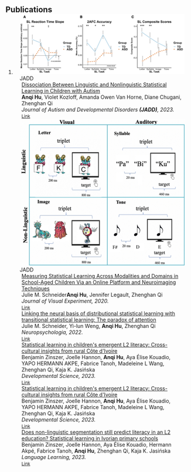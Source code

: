 <h2 id="publications" style="margin: 2px 0px -15px;">Publications</h2>

<div class="publications">
<ol class="bibliography">

<li>
<div class="pub-row">

  <div class="col-sm-3 abbr" style="position: relative;padding-right: 15px;padding-left: 15px;">
    <img src="assets/img/jadd_figure.png" class="teaser img-fluid z-depth-1">
    <abbr class="badge">JADD</abbr>
  </div>

  <div class="col-sm-9" style="position: relative;padding-right: 15px;padding-left: 20px;">
    <div class="title"><a href="https://link.springer.com/article/10.1007/s10803-023-05902-1">Dissociation Between Linguistic and Nonlinguistic Statistical Learning in Children with Autism</a></div>
    <div class="author"><strong>Anqi Hu</strong>, Violet Kozloff, Amanda Owen Van Horne, Diane Chugani, Zhenghan Qi </div>
    <div class="periodical"><em>Journal of Autism and Developmental Disorders <strong>(JADD)</strong>, 2023.</em></div>
    <div class="links">
      <a href="https://link.springer.com/article/10.1007/s10803-023-05902-1" class="btn btn-sm z-depth-0" role="button" target="_blank" style="font-size:12px;">Link</a>
    </div>
  </div>
  
  <div class="col-sm-3 abbr" style="position: relative;padding-right: 15px;padding-left: 15px;">
    <img src="assets/img/jove_figure.jpeg" class="teaser img-fluid z-depth-1">
    <abbr class="badge">JADD</abbr>
  </div>

  <div class="col-sm-9" style="position: relative;padding-right: 15px;padding-left: 20px;">
    <div class="title"><a href="https://bpb-us-w2.wpmucdn.com/sites.udel.edu/dist/b/6253/files/2020/07/Schneider-et-al.-2020-Measuring-Statistical-Learning-Across-Modalities-and-Domains-in-School-Aged-Children-Via-an-Online-Platform-an.pdf">Measuring Statistical Learning Across Modalities and Domains in School-Aged Children Via an Online Platform and Neuroimaging Techniques</a></div>
    <div class="author">Julie M. Schneider<strong>Anqi Hu</strong>, Jennifer Legault, Zhenghan Qi </div>
    <div class="periodical"><em>Journal of Visual Experiment, 2020.</em></div>
    <div class="links">
      <a href="https://bpb-us-w2.wpmucdn.com/sites.udel.edu/dist/b/6253/files/2020/07/Schneider-et-al.-2020-Measuring-Statistical-Learning-Across-Modalities-and-Domains-in-School-Aged-Children-Via-an-Online-Platform-an.pdf" class="btn btn-sm z-depth-0" role="button" target="_blank" style="font-size:12px;">Link</a>
    </div>
  </div>
  
  <div class="col-sm-9" style="position: relative;padding-right: 15px;padding-left: 20px;">
    <div class="title"><a href="https://www.sciencedirect.com/science/article/abs/pii/S0028393222001439">Linking the neural basis of distributional statistical learning with transitional statistical learning: The paradox of attention</a></div>
    <div class="author">Julie M. Schneider, Yi-lun Weng, <strong>Anqi Hu</strong>, Zhenghan Qi </div>
    <div class="periodical"><em>Neuropsychologia, 2022.</em></div>
    <div class="links">
      <a href="https://www.sciencedirect.com/science/article/abs/pii/S0028393222001439" class="btn btn-sm z-depth-0" role="button" target="_blank" style="font-size:12px;">Link</a>
    </div>
  </div>
  
  <div class="col-sm-9" style="position: relative;padding-right: 15px;padding-left: 20px;">
    <div class="title"><a href="https://osf.io/preprints/africarxiv/q8k5w/">Statistical learning in children's emergent L2 literacy: Cross-cultural insights from rural Côte d'Ivoire</a></div>
    <div class="author">Benjamin Zinszer, Joelle Hannon, <strong>Anqi Hu</strong>, Aya Élise Kouadio, YAPO HERMANN AKPE, Fabrice Tanoh, Madeleine L Wang, Zhenghan Qi, Kaja K. Jasińska</div>
    <div class="periodical"><em>Developmental Science, 2023.</em></div>
    <div class="links">
      <a href="https://osf.io/preprints/africarxiv/q8k5w/" class="btn btn-sm z-depth-0" role="button" target="_blank" style="font-size:12px;">Link</a>
    </div>
  </div>
  
  <div class="col-sm-9" style="position: relative;padding-right: 15px;padding-left: 20px;">
    <div class="title"><a href="https://osf.io/preprints/africarxiv/q8k5w/">Statistical learning in children's emergent L2 literacy: Cross-cultural insights from rural Côte d'Ivoire</a></div>
    <div class="author">Benjamin Zinszer, Joelle Hannon, <strong>Anqi Hu</strong>, Aya Élise Kouadio, YAPO HERMANN AKPE, Fabrice Tanoh, Madeleine L Wang, Zhenghan Qi, Kaja K. Jasińska</div>
    <div class="periodical"><em>Developmental Science, 2023.</em></div>
    <div class="links">
      <a href="https://osf.io/preprints/africarxiv/q8k5w/" class="btn btn-sm z-depth-0" role="button" target="_blank" style="font-size:12px;">Link</a>
    </div>
  </div>
  
  <div class="col-sm-9" style="position: relative;padding-right: 15px;padding-left: 20px;">
    <div class="title"><a href="https://osf.io/6kc9m">Does non-linguistic segmentation still predict literacy in an L2 education? Statistical learning in Ivorian primary schools</a></div>
    <div class="author">Benjamin Zinszer, Joelle Hannon, Aya Élise Kouadio, Hermann Akpé, Fabrice Tanoh, <strong>Anqi Hu</strong>, Zhenghan Qi, Kaja K. Jasińska</div>
    <div class="periodical"><em>Language Learning, 2023.</em></div>
    <div class="links">
      <a href="https://osf.io/6kc9m" class="btn btn-sm z-depth-0" role="button" target="_blank" style="font-size:12px;">Link</a>
    </div>
  </div>
  
</div>
</li>
  
<br>

</ol>
</div>
